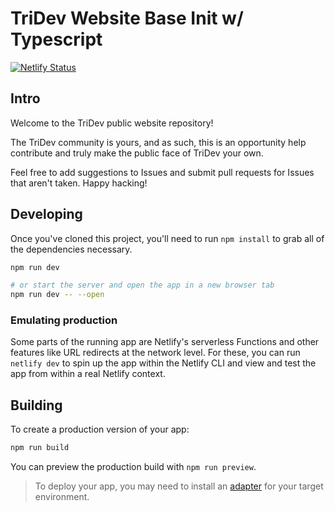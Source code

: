 # TriDev Website Base Init w/ Typescript

[![Netlify Status](https://api.netlify.com/api/v1/badges/5ed32b41-84a9-4b10-8205-ddecaab3182c/deploy-status)](https://app.netlify.com/sites/tricitiesdev/deploys)


## Intro

Welcome to the TriDev public website repository!

The TriDev community is yours, and as such, this is an opportunity help contribute and truly make the public face of TriDev your own.

Feel free to add suggestions to Issues and submit pull requests for Issues that aren't taken. Happy hacking! 

## Developing

Once you've cloned this project, you'll need to run `npm install` to grab all of the dependencies necessary.

```bash
npm run dev

# or start the server and open the app in a new browser tab
npm run dev -- --open
```

### Emulating production

Some parts of the running app are Netlify's serverless Functions and other features like URL redirects at the network level. For these, you can run `netlify dev` to spin up the app within the Netlify CLI and view and test the app from within a real Netlify context.

## Building

To create a production version of your app:

```bash
npm run build
```

You can preview the production build with `npm run preview`.

> To deploy your app, you may need to install an [adapter](https://kit.svelte.dev/docs/adapters) for your target environment.
